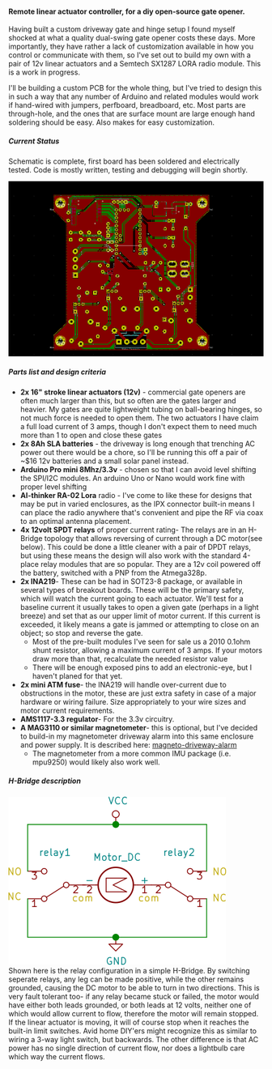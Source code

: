 #### Remote linear actuator controller, for a diy open-source gate opener.

Having built a custom driveway gate and hinge setup I found myself shocked at what a quality dual-swing gate opener costs these days. More importantly, they have rather a lack of customization available in how you control or communicate with them, so I've set out to build my own with a pair of 12v linear actuators and a Semtech SX1287 LORA radio module. This is a work in progress.  

I'll be building a custom PCB for the whole thing, but I've tried to design this in such a way that any number of Arduino and related modules would work if hand-wired with jumpers, perfboard, breadboard, etc. Most parts are through-hole, and the ones that are surface mount are large enough hand soldering should be easy. Also makes for easy customization.

##### Current Status
Schematic is complete, first board has been soldered and electrically tested. Code is mostly written, testing and debugging will begin shortly.

![gate control board](boardwip.png)

##### Parts list and design criteria
* **2x 16" stroke linear actuators (12v)** - commercial gate openers are often much larger than this, but so often are the gates larger and heavier. My gates are quite lightweight tubing on ball-bearing hinges, so not much force is needed to open them. The two actuators I have claim a full load current of 3 amps, though I don't expect them to need much more than 1 to open and close these gates
* **2x 8Ah SLA batteries** - the driveway is long enough that trenching AC power out there would be a chore, so I'll be running this off a pair of ~$16 12v batteries and a small solar panel instead.
* **Arduino Pro mini 8Mhz/3.3v** - chosen so that I can avoid level shifting the SPI/I2C modules. An arduino Uno or Nano would work fine with proper level shifting
* **AI-thinker RA-02 Lora** radio - I've come to like these for designs that may be put in varied enclosures, as the IPX connector built-in means I can place the radio anywhere that's convenient and pipe the RF via coax to an optimal antenna placement.
* **4x 12volt SPDT relays** of proper current rating- The relays are in an H-Bridge topology that allows reversing of current through a DC motor(see below). This could be done a little cleaner with a pair of DPDT relays, but using these means the design will also work with the standard 4-place relay modules that are so popular. They are a 12v coil powered off the battery, switched with a PNP from the Atmega328p.
* **2x INA219**- These can be had in SOT23-8 package, or available in several types of breakout boards. These will be the primary safety, which will watch the current going to each actuator. We'll test for a baseline current it usually takes to open a given gate (perhaps in a light breeze) and set that as our upper limit of motor current. If this current is exceeded, it likely means a gate is jammed or attempting to close on an object; so stop and reverse the gate.
  * Most of the pre-built modules I've seen for sale us a 2010 0.1ohm shunt resistor, allowing a maximum current of 3 amps. If your motors draw more than that, recalculate the needed resistor value
  * There will be enough exposed pins to add an electronic-eye, but I haven't planed for that yet.
* **2x mini ATM fuse**- the INA219 will handle over-current due to obstructions in the motor, these are just extra safety in case of a major hardware or wiring failure. Size appropriately to your wire sizes and motor current requirements.
* **AMS1117-3.3 regulator**- For the 3.3v circuitry.
* **A MAG3110 or similar magnetometer**- this is optional, but I've decided to build-in my magnetometer driveway alarm into this same enclosure and power supply. It is described here: [magneto-driveway-alarm](www.gitlab.com/motivemachine/magneto-driveway-alarm)
  * The magnetometer from a more common IMU package (i.e. mpu9250) would likely also work well.

##### H-Bridge description
![hbridge schematic](relayhbridge.png)  
Shown here is the relay configuration in a simple H-Bridge. By switching seperate relays, any leg can be made positive, while the other remains grounded, causing the DC motor to be able to turn in two directions. This is very fault tolerant too- if any relay became stuck or failed, the motor would have either both leads grounded, or both leads at 12 volts, neither one of which would allow current to flow, therefore the motor will remain stopped. If the linear actuator is moving, it will of course stop when it reaches the built-in limit switches.
  Avid home DIY'ers might recognize this as similar to wiring a 3-way light switch, but backwards. The other difference is that AC power has no single direction of current flow, nor does a lightbulb care which way the current flows.
